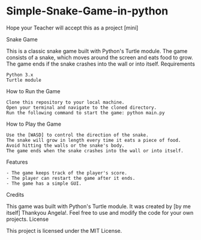 # Simple-Snake-Game-in-python
Hope your Teacher will accept this as a project [mini]

Snake Game

This is a classic snake game built with Python's Turtle module. The game consists of a snake, which moves around the screen and eats food to grow. The game ends if the snake crashes into the wall or into itself.
Requirements

    Python 3.x
    Turtle module

How to Run the Game

    Clone this repository to your local machine.
    Open your terminal and navigate to the cloned directory.
    Run the following command to start the game: python main.py

How to Play the Game

    Use the [WASD] to control the direction of the snake.
    The snake will grow in length every time it eats a piece of food.
    Avoid hitting the walls or the snake's body.
    The game ends when the snake crashes into the wall or into itself.

Features

    - The game keeps track of the player's score.
    - The player can restart the game after it ends.
    - The game has a simple GUI.

Credits

This game was built with Python's Turtle module. It was created by [by me itself] Thankyou Angela!. Feel free to use and modify the code for your own projects.
License

This project is licensed under the MIT License.
